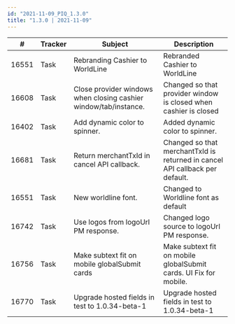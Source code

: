 ```yaml
--- 
id: "2021-11-09_PIQ_1.3.0"
title: "1.3.0 | 2021-11-09"
--- 
```


| #     | Tracker | Subject                                                          | Description                                                                  |
|-------|---------|------------------------------------------------------------------|------------------------------------------------------------------------------|
| 16551 | Task    | Rebranding Cashier to WorldLine                                  | Rebranded Cashier to WorldLine                                               |
| 16608 | Task    | Close provider windows when closing cashier window/tab/instance. | Changed so that provider window is closed when cashier is closed             |
| 16402 | Task    | Add dynamic color to spinner.                                    | Added dynamic color to spinner.                                              |
| 16681 | Task    | Return merchantTxId in cancel API callback.                      | Changed so that merchantTxId is returned in cancel API callback per default. |
| 16551 | Task    | New worldline font.                                              | Changed to Worldline font as default                                         |
| 16742 | Task    | Use logos from logoUrl PM response.                              | Changed logo source to logoUrl PM response.                                  |
| 16756 | Task    | Make subtext fit on mobile globalSubmit cards                    | Make subtext fit on mobile globalSubmit cards.  UI Fix for mobile.           |
| 16770 | Task    | Upgrade hosted fields in test to 1.0.34-beta-1                   | Upgrade hosted fields in test to 1.0.34-beta-1                               |